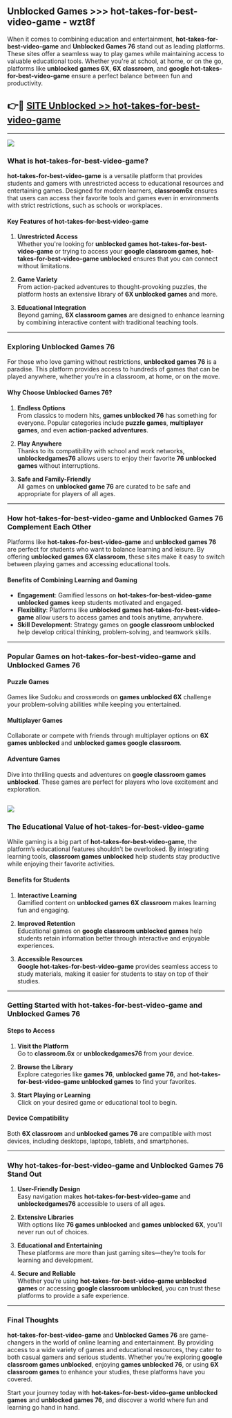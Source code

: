 ## Unblocked Games >>> hot-takes-for-best-video-game - wzt8f 

When it comes to combining education and entertainment, **hot-takes-for-best-video-game** and **Unblocked Games 76** stand out as leading platforms. These sites offer a seamless way to play games while maintaining access to valuable educational tools. Whether you're at school, at home, or on the go, platforms like **unblocked games 6X**, **6X classroom**, and **google hot-takes-for-best-video-game** ensure a perfect balance between fun and productivity.
## 👉🔴 [SITE Unblocked >> hot-takes-for-best-video-game](http://premium.freeplayer.one?title=hot-takes-for-best-video-game&ref=22JU)
---
<a href="http://premium.freeplayer.one?title=hot-takes-for-best-video-game&ref=22JU/"><img src="https://github.com/user-attachments/assets/438f12ca-57a4-47a3-8ead-c64da593a1e5"/></a>
### What is hot-takes-for-best-video-game?  

**hot-takes-for-best-video-game** is a versatile platform that provides students and gamers with unrestricted access to educational resources and entertaining games. Designed for modern learners, **classroom6x** ensures that users can access their favorite tools and games even in environments with strict restrictions, such as schools or workplaces.  

#### Key Features of hot-takes-for-best-video-game  

1. **Unrestricted Access**  
   Whether you're looking for **unblocked games hot-takes-for-best-video-game** or trying to access your **google classroom games**, **hot-takes-for-best-video-game unblocked** ensures that you can connect without limitations.  

2. **Game Variety**  
   From action-packed adventures to thought-provoking puzzles, the platform hosts an extensive library of **6X unblocked games** and more.  

3. **Educational Integration**  
   Beyond gaming, **6X classroom games** are designed to enhance learning by combining interactive content with traditional teaching tools.  



---

### Exploring Unblocked Games 76  

For those who love gaming without restrictions, **unblocked games 76** is a paradise. This platform provides access to hundreds of games that can be played anywhere, whether you're in a classroom, at home, or on the move.  

#### Why Choose Unblocked Games 76?  

1. **Endless Options**  
   From classics to modern hits, **games unblocked 76** has something for everyone. Popular categories include **puzzle games**, **multiplayer games**, and even **action-packed adventures**.  

2. **Play Anywhere**  
   Thanks to its compatibility with school and work networks, **unblockedgames76** allows users to enjoy their favorite **76 unblocked games** without interruptions.  

3. **Safe and Family-Friendly**  
   All games on **unblocked game 76** are curated to be safe and appropriate for players of all ages.  

---

### How hot-takes-for-best-video-game and Unblocked Games 76 Complement Each Other  

Platforms like **hot-takes-for-best-video-game** and **unblocked games 76** are perfect for students who want to balance learning and leisure. By offering **unblocked games 6X classroom**, these sites make it easy to switch between playing games and accessing educational tools.  

#### Benefits of Combining Learning and Gaming  

- **Engagement**: Gamified lessons on **hot-takes-for-best-video-game unblocked games** keep students motivated and engaged.  
- **Flexibility**: Platforms like **unblocked games hot-takes-for-best-video-game** allow users to access games and tools anytime, anywhere.  
- **Skill Development**: Strategy games on **google classroom unblocked** help develop critical thinking, problem-solving, and teamwork skills.  

---

### Popular Games on hot-takes-for-best-video-game and Unblocked Games 76  

#### Puzzle Games  

Games like Sudoku and crosswords on **games unblocked 6X** challenge your problem-solving abilities while keeping you entertained.  

#### Multiplayer Games  

Collaborate or compete with friends through multiplayer options on **6X games unblocked** and **unblocked games google classroom**.  

#### Adventure Games  

Dive into thrilling quests and adventures on **google classroom games unblocked**. These games are perfect for players who love excitement and exploration.  

<a href="http://download.freeplayer.one?title=hot-takes-for-best-video-game&ref=23D/"><img src="https://github.com/user-attachments/assets/fe0c3e91-c8e1-489c-acf0-e2f614c12fb8"/></a>
---

### The Educational Value of hot-takes-for-best-video-game  

While gaming is a big part of **hot-takes-for-best-video-game**, the platform’s educational features shouldn’t be overlooked. By integrating learning tools, **classroom games unblocked** help students stay productive while enjoying their favorite activities.  

#### Benefits for Students  

1. **Interactive Learning**  
   Gamified content on **unblocked games 6X classroom** makes learning fun and engaging.  

2. **Improved Retention**  
   Educational games on **google classroom unblocked games** help students retain information better through interactive and enjoyable experiences.  

3. **Accessible Resources**  
   **Google hot-takes-for-best-video-game** provides seamless access to study materials, making it easier for students to stay on top of their studies.  

---

### Getting Started with hot-takes-for-best-video-game and Unblocked Games 76  

#### Steps to Access  

1. **Visit the Platform**  
   Go to **classroom.6x** or **unblockedgames76** from your device.  

2. **Browse the Library**  
   Explore categories like **games 76**, **unblocked game 76**, and **hot-takes-for-best-video-game unblocked games** to find your favorites.  

3. **Start Playing or Learning**  
   Click on your desired game or educational tool to begin.  

#### Device Compatibility  

Both **6X classroom** and **unblocked games 76** are compatible with most devices, including desktops, laptops, tablets, and smartphones.  

---

### Why hot-takes-for-best-video-game and Unblocked Games 76 Stand Out  

1. **User-Friendly Design**  
   Easy navigation makes **hot-takes-for-best-video-game** and **unblockedgames76** accessible to users of all ages.  

2. **Extensive Libraries**  
   With options like **76 games unblocked** and **games unblocked 6X**, you’ll never run out of choices.  

3. **Educational and Entertaining**  
   These platforms are more than just gaming sites—they’re tools for learning and development.  

4. **Secure and Reliable**  
   Whether you’re using **hot-takes-for-best-video-game unblocked games** or accessing **google classroom unblocked**, you can trust these platforms to provide a safe experience.  

---

### Final Thoughts  

**hot-takes-for-best-video-game** and **Unblocked Games 76** are game-changers in the world of online learning and entertainment. By providing access to a wide variety of games and educational resources, they cater to both casual gamers and serious students. Whether you’re exploring **google classroom games unblocked**, enjoying **games unblocked 76**, or using **6X classroom games** to enhance your studies, these platforms have you covered.  

Start your journey today with **hot-takes-for-best-video-game unblocked games** and **unblocked games 76**, and discover a world where fun and learning go hand in hand.  